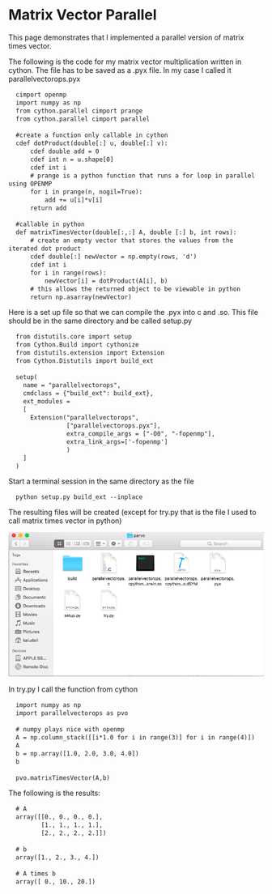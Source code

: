 # Matrix Vector Parallel

This page demonstrates that I implemented a parallel version of matrix times vector.

The following is the code for my matrix vector multiplication written in cython. The file has to be saved as a .pyx file. In my case I called it parallelvectorops.pyx

      cimport openmp
      import numpy as np
      from cython.parallel cimport prange
      from cython.parallel cimport parallel
      
      #create a function only callable in cython
      cdef dotProduct(double[:] u, double[:] v):
          cdef double add = 0
          cdef int n = u.shape[0]
          cdef int i
          # prange is a python function that runs a for loop in parallel using OPENMP
          for i in prange(n, nogil=True):
              add += u[i]*v[i]
          return add
      
      #callable in python
      def matrixTimesVector(double[:,:] A, double [:] b, int rows):
          # create an empty vector that stores the values from the iterated dot product
          cdef double[:] newVector = np.empty(rows, 'd')
          cdef int i
          for i in range(rows):
              newVector[i] = dotProduct(A[i], b)
          # this allows the returned object to be viewable in python
          return np.asarray(newVector)
    
Here is a set up file so that we can compile the .pyx into c and .so. This file should be in the same directory and be called setup.py
      
      from distutils.core import setup
      from Cython.Build import cythonize
      from distutils.extension import Extension
      from Cython.Distutils import build_ext
      
      setup(
        name = "parallelvectorops",
        cmdclass = {"build_ext": build_ext},
        ext_modules =
        [
          Extension("parallelvectorops",
                    ["parallelvectorops.pyx"],
                    extra_compile_args = ["-O0", "-fopenmp"],
                    extra_link_args=['-fopenmp']
                    )
        ]
      )
      
Start a terminal session in the same directory as the file

      python setup.py build_ext --inplace

The resulting files will be created (except for try.py that is the file I used to call matrix times vector in python)

![demonstrated](https://github.com/kaiudall/MATH4610/blob/master/Homework3/Screen%20Shot%202018-12-10%20at%205.28.37%20PM.png)

In try.py I call the function from cython

      import numpy as np
      import parallelvectorops as pvo
      
      # numpy plays nice with openmp
      A = np.column_stack([[i*1.0 for i in range(3)] for i in range(4)])
      A
      b = np.array([1.0, 2.0, 3.0, 4.0])
      b
      
      pvo.matrixTimesVector(A,b)
      
The following is the results:

      # A
      array([[0., 0., 0., 0.],
             [1., 1., 1., 1.],
             [2., 2., 2., 2.]])
      
      # b
      array([1., 2., 3., 4.])
      
      # A times b
      array([ 0., 10., 20.])
